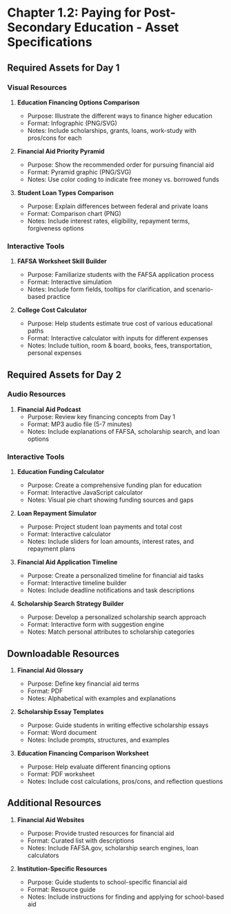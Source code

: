 # Chapter 1.2: Paying for Post-Secondary Education - Asset Specifications

## Required Assets for Day 1

### Visual Resources
1. **Education Financing Options Comparison**
   - Purpose: Illustrate the different ways to finance higher education
   - Format: Infographic (PNG/SVG)
   - Notes: Include scholarships, grants, loans, work-study with pros/cons for each

2. **Financial Aid Priority Pyramid**
   - Purpose: Show the recommended order for pursuing financial aid
   - Format: Pyramid graphic (PNG/SVG)
   - Notes: Use color coding to indicate free money vs. borrowed funds

3. **Student Loan Types Comparison**
   - Purpose: Explain differences between federal and private loans
   - Format: Comparison chart (PNG)
   - Notes: Include interest rates, eligibility, repayment terms, forgiveness options

### Interactive Tools
1. **FAFSA Worksheet Skill Builder**
   - Purpose: Familiarize students with the FAFSA application process
   - Format: Interactive simulation
   - Notes: Include form fields, tooltips for clarification, and scenario-based practice

2. **College Cost Calculator**
   - Purpose: Help students estimate true cost of various educational paths
   - Format: Interactive calculator with inputs for different expenses
   - Notes: Include tuition, room & board, books, fees, transportation, personal expenses

## Required Assets for Day 2

### Audio Resources
1. **Financial Aid Podcast**
   - Purpose: Review key financing concepts from Day 1
   - Format: MP3 audio file (5-7 minutes)
   - Notes: Include explanations of FAFSA, scholarship search, and loan options

### Interactive Tools
1. **Education Funding Calculator**
   - Purpose: Create a comprehensive funding plan for education
   - Format: Interactive JavaScript calculator
   - Notes: Visual pie chart showing funding sources and gaps

2. **Loan Repayment Simulator**
   - Purpose: Project student loan payments and total cost
   - Format: Interactive calculator
   - Notes: Include sliders for loan amounts, interest rates, and repayment plans

3. **Financial Aid Application Timeline**
   - Purpose: Create a personalized timeline for financial aid tasks
   - Format: Interactive timeline builder
   - Notes: Include deadline notifications and task descriptions

4. **Scholarship Search Strategy Builder**
   - Purpose: Develop a personalized scholarship search approach
   - Format: Interactive form with suggestion engine
   - Notes: Match personal attributes to scholarship categories

## Downloadable Resources
1. **Financial Aid Glossary**
   - Purpose: Define key financial aid terms
   - Format: PDF
   - Notes: Alphabetical with examples and explanations

2. **Scholarship Essay Templates**
   - Purpose: Guide students in writing effective scholarship essays
   - Format: Word document
   - Notes: Include prompts, structures, and examples

3. **Education Financing Comparison Worksheet**
   - Purpose: Help evaluate different financing options
   - Format: PDF worksheet
   - Notes: Include cost calculations, pros/cons, and reflection questions

## Additional Resources
1. **Financial Aid Websites**
   - Purpose: Provide trusted resources for financial aid
   - Format: Curated list with descriptions
   - Notes: Include FAFSA.gov, scholarship search engines, loan calculators

2. **Institution-Specific Resources**
   - Purpose: Guide students to school-specific financial aid
   - Format: Resource guide
   - Notes: Include instructions for finding and applying for school-based aid